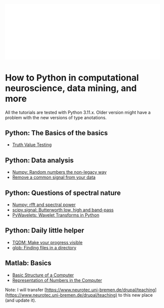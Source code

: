 ![UB Logo](UHB_Logo_Web_negativ_de.png)

# How to Python in computational neuroscience, data mining, and more 

All the tutorials are tested with Python 3.11.x. Older version might have a problem with the new versions of type anotations. 

## Python: The Basics of the basics
* [Truth Value Testing](Truth_Value_Testing/README.md)

## Python: Data analysis

* [Numpy: Random numbers the non-legacy way](numpy_random/README.md)
* [Remove a common signal from your data](SVD_data_cleaning/README.md)

## Python: Questions of spectral nature

* [Numpy: rfft and spectral power](numpy_fft_1/README.md)
* [scipy.signal: Butterworth low, high and band-pass](scipy.signal_butterworth/README.md)
* [PyWavelets: Wavelet Transforms in Python](pywavelet/README.md)


## Python: Daily little helper
* [TQDM: Make your progress visible](TQDM/README.md)
* [glob: Finding files in a directory](glob/README.md)


## Matlab: Basics
* [Basic Structure of a Computer](matlab/1/README.md)
* [Representation of Numbers in the Computer](matlab/2/README.md)

Note: I will transfer [https://www.neurotec.uni-bremen.de/drupal/teaching](https://www.neurotec.uni-bremen.de/drupal/teaching) to this new place (and update it). 
